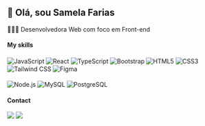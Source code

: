 ## 👋 Olá, sou Samela Farias

 👩🏻‍💻 Desenvolvedora Web com foco em Front-end
 
#### My skills
<div style="display: inline_block">
<img align="center" alt="JavaScript" src="https://img.shields.io/badge/JavaScript-323330?style=for-the-badge&logo=javascript&logoColor=F7DF1E"/>
<img align="center" alt="React" src="https://img.shields.io/badge/React-20232A?style=for-the-badge&logo=react&logoColor=61DAFB"/>
<img align="center" alt="TypeScript" src="https://img.shields.io/badge/TypeScript-007ACC?style=for-the-badge&logo=typescript&logoColor=white"/>
<img align="center" alt="Bootstrap" src="https://img.shields.io/badge/Bootstrap-7952B3?style=for-the-badge&logo=bootstrap&logoColor=white"/>
<img align="center" alt="HTML5" src="https://img.shields.io/badge/HTML5-E34F26?style=for-the-badge&logo=html5&logoColor=white"/>
<img align="center" alt="CSS3" src="https://img.shields.io/badge/CSS3-1572B6?style=for-the-badge&logo=css3&logoColor=white"/>
<img align="center" alt="Tailwind CSS" src="https://img.shields.io/badge/Tailwind_CSS-38B2AC?style=for-the-badge&logo=tailwind-css&logoColor=white"/> 
<img align="center" alt="Figma" src="https://img.shields.io/badge/Figma-0D99FF?style=for-the-badge&logo=figma&logoColor=white"/>
</div>
<br>
<div style="display: inline_block">
<img align="center" alt="Node.js" src="https://img.shields.io/badge/Node.js-43853D?style=for-the-badge&logo=node.js&logoColor=white"/>
<img align="center" alt="MySQL" src="https://img.shields.io/badge/MySQL-4479A1?style=for-the-badge&logo=mysql&logoColor=white"/>
<img align="center" alt="PostgreSQL" src="https://img.shields.io/badge/PostgreSQL-4169E1?style=for-the-badge&logo=postgresql&logoColor=white"/>
</div>

#### Contact
<div>
<a href = "samelafarias2005@gmail.com"><img src="https://img.shields.io/badge/-Gmail-%23333?style=for-the-badge&logo=gmail&logoColor=red" target="_blank"></a>
  <a href="http://www.linkedin.com/in/samela-farias-6a153a2a2" target="_blank"><img src="https://img.shields.io/badge/-LinkedIn-%230077B5?style=for-the-badge&logo=linkedin&logoColor=white" target="_blank"></a> 
</div>

